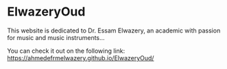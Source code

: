 # ElwazeryOud

This website is dedicated to Dr. Essam Elwazery, an academic with passion for music and music instruments...

You can check it out on the following link: https://ahmedefrmelwazery.github.io/ElwazeryOud/
